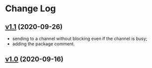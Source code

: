 # Change Log

## [v1.1](https://github.com/thewizardplusplus/go-sync-utils/tree/v1.1) (2020-09-26)

- sending to a channel without blocking even if the channel is busy;
- adding the package comment.

## [v1.0](https://github.com/thewizardplusplus/go-sync-utils/tree/v1.0) (2020-09-16)
